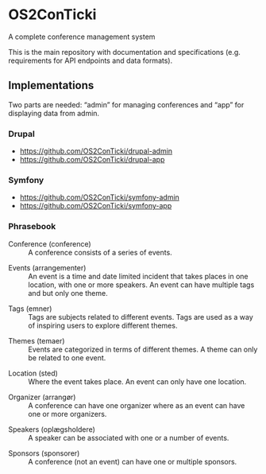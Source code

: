 # OS2ConTicki

A complete conference management system

This is the main repository with documentation and specifications (e.g. requirements for API endpoints and data formats).

## Implementations

Two parts are needed: “admin” for managing conferences and “app” for displaying data from admin. 

### Drupal

* https://github.com/OS2ConTicki/drupal-admin
* https://github.com/OS2ConTicki/drupal-app

### Symfony

* https://github.com/OS2ConTicki/symfony-admin
* https://github.com/OS2ConTicki/symfony-app

### Phrasebook

<dl>
  <dt>Conference (conference)</dt>
  <dd>A conference consists of a series of events.</dd>
</dl>

<dl>
  <dt>Events (arrangementer)</dt>
  <dd>An event is a time and date limited incident that takes places in one location, with one or more speakers. An event can have multiple tags and but only one theme.</dd>
</dl>

<dl>
  <dt>Tags (emner)</dt>
  <dd>Tags are subjects related to different events. Tags are used as a way of inspiring users to explore different themes.</dd>
</dl>

<dl>
  <dt>Themes (temaer)</dt>
  <dd>Events are categorized in terms of different themes. A theme can only be related to one event.</dd>
</dl>

<dl>
  <dt>Location (sted)</dt>
  <dd>Where the event takes place. An event can only have one location.</dd>
</dl>

<dl>
  <dt>Organizer (arrangør)</dt>
  <dd>A conference can have one organizer where as an event can have one or more organizers.</dd>
</dl>

<dl>
  <dt>Speakers (oplægsholdere)</dt>
  <dd>A speaker can be associated with one or a number of events.</dd>
</dl>

<dl>
  <dt>Sponsors (sponsorer)</dt>
  <dd>A conference (not an event) can have one or multiple sponsors.</dd>
</dl>

